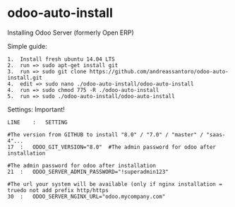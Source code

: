 # odoo-auto-install
Installing Odoo Server (formerly Open ERP) 

Simple guide:

	1.	Install fresh ubuntu 14.04 LTS
	2.	run => sudo apt-get install git
	3.	run => sudo git clone https://github.com/andreassantoro/odoo-auto-install.git
	4.	edit => sudo nano ./odoo-auto-install/odoo-auto-install 
	4.	run => sudo chmod 775 -R ./odoo-auto-install
	5.	run => sudo ./odoo-auto-install/odoo-auto-install

Settings:
	Important!

	LINE	:	SETTING

	#The version from GITHUB to install "8.0" / "7.0" / "master" / "saas-4"...
	17	:	ODOO_GIT_VERSION="8.0" 	#The admin password for odoo after installation
	
	#The admin password for odoo after installation
	21	:	ODOO_SERVER_ADMIN_PASSWORD="!superadmin123" 

	#The url your system will be available (only if nginx installation = truedo not add prefix http/https 
	30	:	ODOO_SERVER_NGINX_URL="odoo.mycompany.com" 